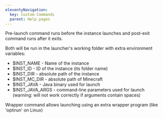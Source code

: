 ```yaml
---
eleventyNavigation:
  key: Custom Commands
  parent: Help pages
---
```


<div class="row">
  <div clas", "./src/img/screenshots/SettingsCustomCommandsDark.png" %}
  </div>
</div>

Pre-launch command runs before the instance launches and post-exit command runs after it exits.

Both will be run in the launcher's working folder with extra environment variables:

* $INST_NAME - Name of the instance
* $INST_ID - ID of the instance (its folder name)
* $INST_DIR - absolute path of the instance
* $INST_MC_DIR - absolute path of Minecraft
* $INST_JAVA - Java binary used for launch
* $INST_JAVA_ARGS - command-line parameters used for launch (warning: will not work correctly if arguments contain spaces)

Wrapper command allows launching using an extra wrapper program (like 'optirun' on Linux)
